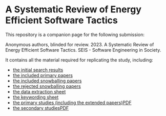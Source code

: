 # A Systematic Review of Energy Efficient Software Tactics
This repository is a companion page for the following submission:

Anonymous authors, blinded for review. 2023. A Systematic Review of Energy Efficient Software Tactics. SEIS - Software Engineering in Society.

It contains all the material required for replicating the study, including: 

- [the initial search results](https://github.com/ee-application-software/SEIS-2023-ee-application-tactics-rep-pkg/blob/main/data/00_initial_search_results.csv)
- [the included primary papers](https://github.com/ee-application-software/SEIS-2023-ee-application-tactics-rep-pkg/blob/main/data/01_included_from_initial_search.csv)
- [the included snowballing papers](https://github.com/ee-application-software/SEIS-2023-ee-application-tactics-rep-pkg/blob/main/data/02_included_snowballed_papers.csv)
- [the rejected snowballing papers](https://github.com/ee-application-software/SEIS-2023-ee-application-tactics-rep-pkg/blob/main/data/03_rejected_snowballed_papers.csv)
- [the data extraction sheet](https://github.com/ee-application-software/SEIS-2023-ee-application-tactics-rep-pkg/blob/main/data/04_data_extraction.csv) 
- [the keywording sheet](https://github.com/ee-application-software/SEIS-2023-ee-application-tactics-rep-pkg/blob/main/data/05_keywording.csv)
- [the primary studies (including the extended papers)](https://github.com/ee-application-software/SEIS-2023-ee-application-tactics-rep-pkg/blob/main/data/06_primary_studies.csv)[PDF](https://github.com/ee-application-software/SEIS-2023-ee-application-tactics-rep-pkg/blob/main/primary_studies.pdf)
- [the secondary studies](https://github.com/ee-application-software/SEIS-2023-ee-application-tactics-rep-pkg/blob/main/data/07_secondary_studies.csv)[PDF](https://github.com/ee-application-software/SEIS-2023-ee-application-tactics-rep-pkg/blob/main/secondary_studies.pdf)

